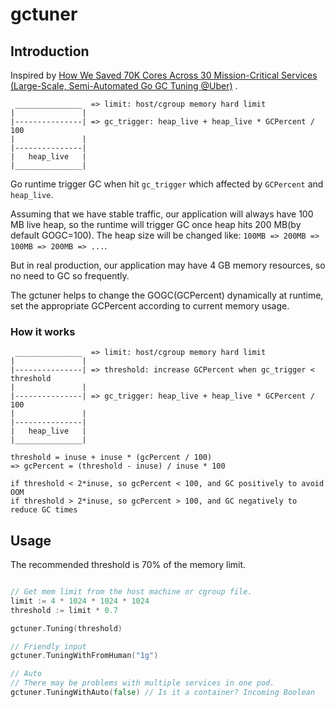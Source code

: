 # gctuner

## Introduction

Inspired
by [How We Saved 70K Cores Across 30 Mission-Critical Services (Large-Scale, Semi-Automated Go GC Tuning @Uber)](https://eng.uber.com/how-we-saved-70k-cores-across-30-mission-critical-services/)
.

```text
 _______________  => limit: host/cgroup memory hard limit
|               |
|---------------| => gc_trigger: heap_live + heap_live * GCPercent / 100
|               |
|---------------|
|   heap_live   |
|_______________|
```

Go runtime trigger GC when hit `gc_trigger` which affected by `GCPercent` and `heap_live`.

Assuming that we have stable traffic, our application will always have 100 MB live heap, so the runtime will trigger GC
once heap hits 200 MB(by default GOGC=100). The heap size will be changed like: `100MB => 200MB => 100MB => 200MB => ...`.

But in real production, our application may have 4 GB memory resources, so no need to GC so frequently.

The gctuner helps to change the GOGC(GCPercent) dynamically at runtime, set the appropriate GCPercent according to current
memory usage.

### How it works

```text
 _______________  => limit: host/cgroup memory hard limit
|               |
|---------------| => threshold: increase GCPercent when gc_trigger < threshold
|               |
|---------------| => gc_trigger: heap_live + heap_live * GCPercent / 100
|               |
|---------------|
|   heap_live   |
|_______________|

threshold = inuse + inuse * (gcPercent / 100)
=> gcPercent = (threshold - inuse) / inuse * 100

if threshold < 2*inuse, so gcPercent < 100, and GC positively to avoid OOM
if threshold > 2*inuse, so gcPercent > 100, and GC negatively to reduce GC times
```

## Usage

The recommended threshold is 70% of the memory limit.

```go

// Get mem limit from the host machine or cgroup file.
limit := 4 * 1024 * 1024 * 1024
threshold := limit * 0.7

gctuner.Tuning(threshold)

// Friendly input
gctuner.TuningWithFromHuman("1g")

// Auto
// There may be problems with multiple services in one pod.
gctuner.TuningWithAuto(false) // Is it a container? Incoming Boolean
```
